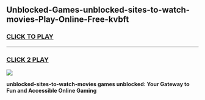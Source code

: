 
## Unblocked-Games-unblocked-sites-to-watch-movies-Play-Online-Free-kvbft
<h3>
<a href="https://premium76.site?title=unblocked-sites-to-watch-movies&ref=26A">CLICK TO PLAY</a></h3>
<hr>

<h3>
<a href="https://premium76.site?title=unblocked-sites-to-watch-movies&ref=26A">CLICK 2 PLAY</a>
  
</h3>

<a href="https://premium76.site?title=unblocked-sites-to-watch-movies&ref=26A"><img src="https://clearcache.store/games.png"></a>


**unblocked-sites-to-watch-movies games unblocked: Your Gateway to Fun and Accessible Online Gaming**
